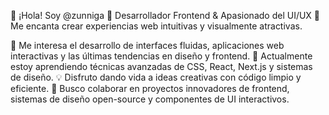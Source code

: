👋 ¡Hola! Soy @zunniga
🎨 Desarrollador Frontend & Apasionado del UI/UX
🚀 Me encanta crear experiencias web intuitivas y visualmente atractivas.

👀 Me interesa el desarrollo de interfaces fluidas, aplicaciones web interactivas y las últimas tendencias en diseño y frontend.
🌱 Actualmente estoy aprendiendo técnicas avanzadas de CSS, React, Next.js y sistemas de diseño.
💡 Disfruto dando vida a ideas creativas con código limpio y eficiente.
💞️ Busco colaborar en proyectos innovadores de frontend, sistemas de diseño open-source y componentes de UI interactivos.
<!---
zunniga/zunniga is a ✨ special ✨ repository because its `README.md` (this file) appears on your GitHub profile.
You can click the Preview link to take a look at your changes.
--->
